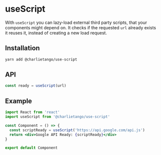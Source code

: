 # useScript

With `useScript` you can lazy-load external third party scripts, that your
components might depend on. It checks if the requested `url` already exists it
reuses it, instead of creating a new load request.

## Installation

```sh
yarn add @charlietango/use-script
```

## API

```js
const ready = useScript(url)
```

## Example

```jsx harmony
import React from 'react'
import useScript from '@charlietango/use-script'

const Component = () => {
  const scriptReady = useScript('https://api.google.com/api.js')
  return <div>Google API Ready: {scriptReady}</div>
}

export default Component
```
